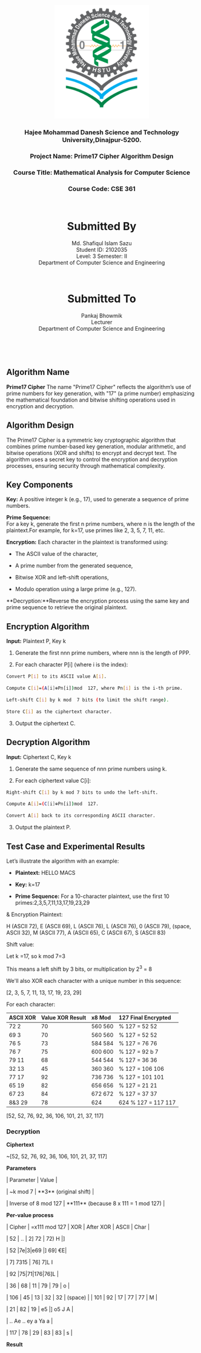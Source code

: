 <p align="center">
  <img src="HSTU_Logo.png" alt="HSTU Logo" width="250" height="300">
</p>

<h3 align="center">
  Hajee Mohammad Danesh Science and Technology University,Dinajpur-5200.
</h3>
<h3 align="center">
Project Name: Prime17 Cipher Algorithm Design
</h3>

<h3 align="center">
  Course Title: Mathematical Analysis for Computer Science
</h3>

<h3 align="center">
  Course Code: CSE 361
</h3>
<br>
<h1 align="center">Submitted By</h1>

 <p align="center">Md. Shafiqul Islam Sazu<br>Student ID: 2102035<br>Level: 3 Semester: II<br>Department of Computer Science and Engineering</p>
 <br>

<h1 align="center">Submitted To</h1>

 <p align="center">Pankaj Bhowmik<br>Lecturer<br>Department of Computer Science and Engineering</p>


<br><br><br>




## Algorithm Name

**Prime17 Cipher**
The name "Prime17 Cipher" reflects the algorithm’s use of prime numbers for key generation, with "17" (a prime number) emphasizing the mathematical foundation and bitwise shifting operations used in encryption and decryption.

## Algorithm Design

The Prime17 Cipher is a symmetric key cryptographic algorithm that combines prime number-based key generation, modular arithmetic, and bitwise operations (XOR and shifts) to encrypt and decrypt text. The algorithm uses a secret key to control the encryption and decryption processes, ensuring security through mathematical complexity.


Key Components
--------------

**Key:**
A positive integer k (e.g., 17), used to generate a sequence of prime numbers.

**Prime Sequence:**  
For a key k, generate the first n prime numbers, where n is the length of the plaintext.For example, for k=17, use primes like 2, 3, 5, 7, 11, etc.

**Encryption:**
Each character in the plaintext is transformed using:

*   The ASCII value of the character,
    
*   A prime number from the generated sequence,
    
*   Bitwise XOR and left-shift operations,
    
*   Modulo operation using a large prime (e.g., 127).
    

**Decryption:**Reverse the encryption process using the same key and prime sequence to retrieve the original plaintext.

Encryption Algorithm
--------------------

**Input:** Plaintext P, Key k

1.  Generate the first nnn prime numbers, where nnn is the length of PPP.
    
2.  For each character P[i] (where i is the index):
   ```sh
   Convert P[i] to its ASCII value A[i].
   ```
   ```sh
   Compute C[i]=(A[i]⊕Pn[i])mod  127, where Pn[i] is the i-th prime.
   ```
   ```sh     
   Left-shift C[i] by k mod  7 bits (to limit the shift range).
   ```
   ```sh   
   Store C[i] as the ciphertext character.
   ``` 
        
3.  Output the ciphertext C.
    

Decryption Algorithm
--------------------

**Input:** Ciphertext C, Key k

1.  Generate the same sequence of nnn prime numbers using k.
    
2.  For each ciphertext value C[i]:
    
  ```sh
  Right-shift C[i] by k mod 7 bits to undo the left-shift.
  ```
  ```sh   
  Compute A[i]=(C[i]⊕Pn[i])mod  127.
  ```
  ```sh   
  Convert A[i] back to its corresponding ASCII character.
  ``` 
        
3.  Output the plaintext P.
    

Test Case and Experimental Results
----------------------------------

Let’s illustrate the algorithm with an example:

*   **Plaintext:** HELLO MACS
    
*   **Key:** k=17
    
*   **Prime Sequence:** For a 10-character plaintext, use the first 10 primes:2,3,5,7,11,13,17,19,23,29

& Encryption Plaintext:

H (ASCII 72), E (ASCII 69), L (ASCII 76), L (ASCII 76), 0 (ASCII 79), (space, ASCII 32), M (ASCII 77), A (ASCII 65), C (ASCII 67), S (ASCII 83)

Shift value:

Let k =17, so k mod 7=3

This means a left shift by 3 bits, or multiplication by 2<sup>3</sup> = 8

We'll also XOR each character with a unique number in this sequence:

[2, 3, 5, 7, 11, 13, 17, 19, 23, 29]

For each character:

|ASCII XOR|Value XOR Result|x8 Mod|127 Final Encrypted|
| :- | :- | :- | :- |
|72 2|70|560 560|% 127 = 52 52|
|69 3|70|560 560|% 127 = 52 52|
|76 5|73|584 584|% 127 = 76 76|
|76 7|75|600 600|% 127 = 92 b 7|
|79 11|68|544 544|% 127 = 36 36|
|32 13|45|360 360|% 127 = 106 106|
|77 17|92|736 736|% 127 = 101 101|
|65 19|82|656 656|% 127 = 21 21|
|67 23|84|672 672|% 127 = 37 37|
|8&3 29|78|624|624 % 127 = 117 117|

[52, 52, 76, 92, 36, 106, 101, 21, 37, 117]

### Decryption 

 **Ciphertext**

~[52, 52, 76, 92, 36, 106, 101, 21, 37, 117]

**Parameters**

| Parameter | Value |

| ~k mod 7 | \*\*3\*\* (original shift) |

| Inverse of 8 mod 127 | \*\*111\*\* (because 8 x 111 = 1 mod 127) | 

**Per-value process**

| Cipher | =x111 mod 127 | XOR | After XOR | ASCII | Char |

| 52 | .. | 2] 72 | 72) H |]

| 52 |7e|3|e69 |] 69] €E|

| 7] 7315 | 76] 7]L I

| 92 |75|71|176|76]L |

| 36 | 68 | 11 | 79 | 79 | o |

| 106 | 45 | 13 | 32 | 32 | (space) | | 101 | 92 | 17 | 77 | 77 | M |

| 21 | 82 | 19 | e5 |] o5 J A |

| .. Ae .. ey a Ya a |

| 117 | 78 | 29 | 83 | 83 | s |

**Result**


